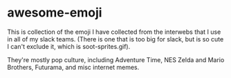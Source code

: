 # awesome-emoji
This is collection of the emoji I have collected from the interwebs that I use in all of my slack teams. (There is one that is too big for slack, but is so cute I can't exclude it, which is soot-sprites.gif).

They're mostly pop culture, including Adventure Time, NES Zelda and Mario Brothers, Futurama, and misc internet memes. 
